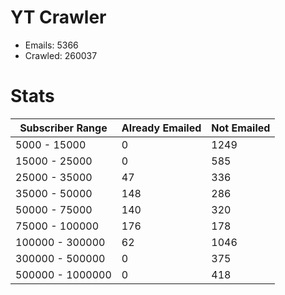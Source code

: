 # YT Crawler
- Emails: 5366
- Crawled: 260037

# Stats
| Subscriber Range  | Already Emailed | Not Emailed |
|-------|-------|-------|
| 5000 - 15000 | 0 | 1249 |
| 15000 - 25000 | 0 | 585 |
| 25000 - 35000 | 47 | 336 |
| 35000 - 50000 | 148 | 286 |
| 50000 - 75000 | 140 | 320 |
| 75000 - 100000 | 176 | 178 |
| 100000 - 300000 | 62 | 1046 |
| 300000 - 500000 | 0 | 375 |
| 500000 - 1000000 | 0 | 418 |
